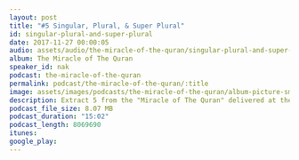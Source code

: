 ```yaml
---
layout: post
title: "#5 Singular, Plural, & Super Plural"
id: singular-plural-and-super-plural
date: 2017-11-27 00:00:05
audio: assets/audio/the-miracle-of-the-quran/singular-plural-and-super-plural.mp3
album: The Miracle of The Quran
speaker_id: nak
podcast: the-miracle-of-the-quran
permalink: podcast/the-miracle-of-the-quran/:title
image: assets/images/podcasts/the-miracle-of-the-quran/album-picture-small.jpg
description: Extract 5 from the "Miracle of The Quran" delivered at the Putra World Trade Centre (PWTC), Kuala Lumpur on the 6th Sep 2013 during his 2013 Malaysian Tour.
podcast_file_size: 8.07 MB
podcast_duration: "15:02"
podcast_length: 8069690
itunes: 
google_play: 
---
```

